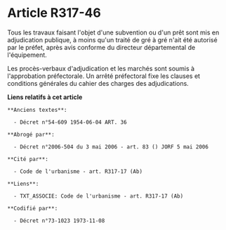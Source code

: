 # Article R317-46

Tous les travaux faisant l'objet d'une subvention ou d'un prêt sont mis en adjudication publique, à moins qu'un traité de gré
à gré n'ait été autorisé par le préfet, après avis conforme du directeur départemental de l'équipement.

Les procès-verbaux d'adjudication et les marchés sont soumis à l'approbation préfectorale. Un arrêté préfectoral fixe les
clauses et conditions générales du cahier des charges des adjudications.

**Liens relatifs à cet article**

	**Anciens textes**:

	  - Décret n°54-609 1954-06-04 ART. 36

	**Abrogé par**:

	  - Décret n°2006-504 du 3 mai 2006 - art. 83 () JORF 5 mai 2006

	**Cité par**:

	  - Code de l'urbanisme - art. R317-17 (Ab)

	**Liens**:

	  - TXT_ASSOCIE: Code de l'urbanisme - art. R317-17 (Ab)

	**Codifié par**:

	  - Décret n°73-1023 1973-11-08
